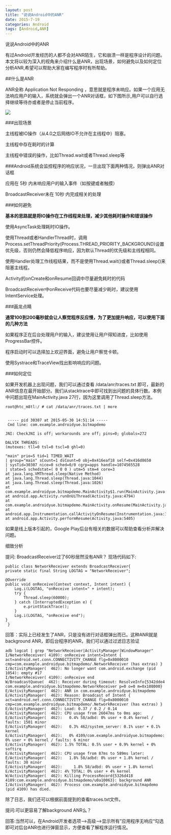 ```yaml
---
layout: post
title: "说说Android中的ANR"
date: 2015-7-19
categories: Android
tags: [Android,ANR]
---
```

说说Android中的ANR

<!-- more -->

有过Android开发经历的人都不会对ANR陌生，它和崩溃一样是程序设计的问题。本文将以较为深入的视角来介绍什么是ANR，出现场景，如何避免以及如何定位分析ANR,希望可以帮助大家在编写程序时有所帮助。

##什么是ANR

ANR全称 Application Not Responding ，意思就是程序未响应。如果一个应用无法响应用户的输入，系统就会弹出一个ANR对话框，如下图所示,用户可以自行选择继续等待亦或者是停止当前程序。

![](http://img-storage.qiniudn.com/15-7-19/23345988.jpg)

###出现场景

主线程被IO操作（从4.0之后网络IO不允许在主线程中）阻塞。

主线程中存在耗时的计算

主线程中错误的操作，比如Thread.wait或者Thread.sleep等

###Android系统会监控程序的响应状况，一旦出现下面两种情况，则弹出ANR对话框

应用在 5秒 内未响应用户的输入事件（如按键或者触摸）

BroadcastReceiver未在 10秒 内完成相关的处理

###如何避免

**基本的思路就是将IO操作在工作线程来处理，减少其他耗时操作和错误操作**

使用AsyncTask处理耗时IO操作。

使用Thread或者HandlerThread时，调用Process.setThreadPriority(Process.THREAD_PRIORITY_BACKGROUND)设置优先级，否则仍然会降低程序响应，因为默认Thread的优先级和主线程相同。

使用Handler处理工作线程结果，而不是使用Thread.wait()或者Thread.sleep()来阻塞主线程。

Activity的onCreate和onResume回调中尽量避免耗时的代码

BroadcastReceiver中onReceive代码也要尽量减少耗时，建议使用IntentService处理。

###画龙点睛

**通常100到200毫秒就会让人察觉程序反应慢，为了更加提升响应，可以使用下面的几种方法**

如果程序正在后台处理用户的输入，建议使用让用户得知进度，比如使用ProgressBar控件。

程序启动时可以选择加上欢迎界面，避免让用户察觉卡顿。

使用Systrace和TraceView找出影响响应的问题。

###如何定位

如果开发机器上出现问题，我们可以通过查看 /data/anr/traces.txt 即可，最新的ANR信息在最开始部分。我们从stacktrace中即可找到出问题的具体行数。本例中问题出现在MainActivity.java 27行，因为这里调用了Thread.sleep方法。

    root@htc_m8tl:/ # cat /data/anr/traces.txt | more


     ----- pid 30307 at 2015-05-30 14:51:14 -----
     Cmd line: com.example.androidyue.bitmapdemo

    JNI: CheckJNI is off; workarounds are off; pins=0; globals=272

    DALVIK THREADS:
    (mutexes: tll=0 tsl=0 tscl=0 ghl=0)

    "main" prio=5 tid=1 TIMED_WAIT
    | group="main" sCount=1 dsCount=0 obj=0x416eaf18 self=0x416d8650
    | sysTid=30307 nice=0 sched=0/0 cgrp=apps handle=1074565528
    | state=S schedstat=( 0 0 0 ) utm=5 stm=4 core=3
    at java.lang.VMThread.sleep(Native Method)
    at java.lang.Thread.sleep(Thread.java:1044)
    at java.lang.Thread.sleep(Thread.java:1026)
    at com.example.androidyue.bitmapdemo.MainActivity$1.run(MainActivity.java:27)
    at android.app.Activity.runOnUiThread(Activity.java:4794)
    at com.example.androidyue.bitmapdemo.MainActivity.onResume(MainActivity.java:33)
    at android.app.Instrumentation.callActivityOnResume(Instrumentation.java:1282)
    at android.app.Activity.performResume(Activity.java:5405)

如果是线上版本引起的，Google Play后台有相关的数据可以帮助查看分析并解决问题。

细致分析

提问: BroadcastReceiver过了60秒居然没有ANR？ 现场代码如下:

    public class NetworkReceiver extends BroadcastReceiver{
    private static final String LOGTAG = "NetworkReceiver";

    @Override
    public void onReceive(Context context, Intent intent) {
        Log.i(LOGTAG, "onReceive intent=" + intent);
        try {
            Thread.sleep(60000);
        } catch (InterruptedException e) {
            e.printStackTrace();
        }
        Log.i(LOGTAG, "onReceive end");
    }
     }

回答：实际上已经发生了ANR，只是没有进行对话框弹出而已。这种ANR就是background ANR，即后台程序的ANR，我们可以通过过滤日志验证

    adb logcat | grep "NetworkReceiver|ActivityManager|WindowManager"
    I/NetworkReceiver( 4109): onReceive intent=Intent { act=android.net.conn.CONNECTIVITY_CHANGE flg=0x8000010 cmp=com.example.androidyue.bitmapdemo/.NetworkReceiver (has extras) }
    I/ActivityManager(  462): No longer want com.android.exchange (pid 1054): empty #17
    I/NetworkReceiver( 4109): onReceive end
    W/BroadcastQueue(  462): Receiver during timeout: ResolveInfo{5342dde4 com.example.androidyue.bitmapdemo.NetworkReceiver p=0 o=0 m=0x108000}
    E/ActivityManager(  462): ANR in com.example.androidyue.bitmapdemo
    E/ActivityManager(  462): Reason: Broadcast of Intent { act=android.net.conn.CONNECTIVITY_CHANGE flg=0x8000010 cmp=com.example.androidyue.bitmapdemo/.NetworkReceiver (has extras) }
    E/ActivityManager(  462): Load: 0.37 / 0.2 / 0.14
    E/ActivityManager(  462): CPU usage from 26047ms to 0ms ago:
    E/ActivityManager(  462):   0.4% 58/adbd: 0% user + 0.4% kernel / faults: 1501 minor
    E/ActivityManager(  462):   0.3% 462/system_server: 0.1% user + 0.1% kernel
    E/ActivityManager(  462):   0% 4109/com.example.androidyue.bitmapdemo: 0% user + 0% kernel / faults: 6 minor
    E/ActivityManager(  462): 1.5% TOTAL: 0.5% user + 0.9% kernel + 0% softirq
    E/ActivityManager(  462): CPU usage from 87ms to 589ms later:
    E/ActivityManager(  462):   1.8% 58/adbd: 0% user + 1.8% kernel / faults: 30 minor
    E/ActivityManager(  462):     1.8% 58/adbd: 0% user + 1.8% kernel
    E/ActivityManager(  462): 4% TOTAL: 0% user + 4% kernel
    W/ActivityManager(  462): Killing ProcessRecord{5326d418 4109:com.example.androidyue.bitmapdemo/u0a10063}: background ANR
    I/ActivityManager(  462): Process com.example.androidyue.bitmapdemo (pid 4109) has died.

除了日志，我们还可以根据前面提到的查看traces.txt文件。

提问:可以更容易了解background ANR么？

回答:当然可以，在Android开发者选项—>高级—>显示所有”应用程序无响应“勾选即可对后台ANR也进行弹窗显示，方便查看了解程序运行情况。